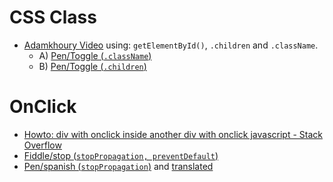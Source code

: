 # CSS Class


* [Adamkhoury Video](http://www.developphp.com/video/JavaScript/Change-CSS-Class-Style-className-Toggle-Tutorial) using: `getElementById()`, `.children` and `.className`.
	* A) [Pen/Toggle (`.className`)](https://codepen.io/anon/pen/LeMoZg)
	* B) [Pen/Toggle (`.children`)](https://codepen.io/anon/pen/ppqmeP)
	
# OnClick

* [Howto: div with onclick inside another div with onclick javascript - Stack Overflow](https://stackoverflow.com/questions/2385113/howto-div-with-onclick-inside-another-div-with-onclick-javascript)
* [Fiddle/stop (`stopPropagation, preventDefault`)](http://jsfiddle.net/jensbits/Lrrys/)
* [Pen/spanish (`stopPropagation`)](https://codepen.io/felquis/pen/oXYdEz) and [translated](https://codepen.io/anon/pen/GyPabq)

